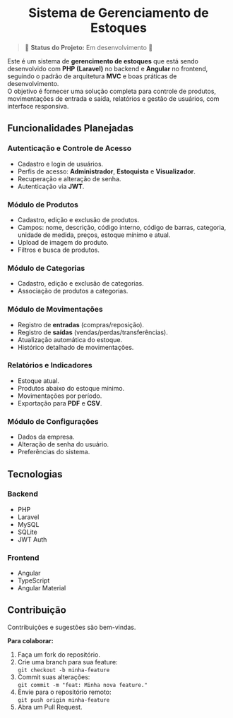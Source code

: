 <h1 align="center">Sistema de Gerenciamento de Estoques</h1>

> 🚧 **Status do Projeto:** Em desenvolvimento 🚧   

Este é um sistema de **gerencimento de estoques** que está sendo desenvolvido com **PHP (Laravel)** no backend e **Angular** no frontend, seguindo o padrão de arquitetura **MVC** e boas práticas de desenvolvimento.   
O objetivo é fornecer uma solução completa para controle de produtos, movimentações de entrada e saída, relatórios e gestão de usuários, com interface responsiva.   

## Funcionalidades Planejadas   

### Autenticação e Controle de Acesso   

- Cadastro e login de usuários.
- Perfis de acesso: **Administrador**, **Estoquista** e **Visualizador**.
- Recuperação e alteração de senha.
- Autenticação via **JWT**.   

### Módulo de Produtos   

- Cadastro, edição e exclusão de produtos.
- Campos: nome, descrição, código interno, código de barras, categoria, unidade de medida, preços, estoque mínimo e atual.
- Upload de imagem do produto.
- Filtros e busca de produtos.   

### Módulo de Categorias   

- Cadastro, edição e exclusão de categorias.
- Associação de produtos a categorias.   

### Módulo de Movimentações   

- Registro de **entradas** (compras/reposição).
- Registro de **saídas** (vendas/perdas/transferências).
- Atualização automática do estoque.
- Histórico detalhado de movimentações.   

### Relatórios e Indicadores   

- Estoque atual.
- Produtos abaixo do estoque mínimo.
- Movimentações por período.
- Exportação para **PDF** e **CSV**.   

### Módulo de Configurações   

- Dados da empresa.
- Alteração de senha do usuário.
- Preferências do sistema.   


## Tecnologias   


### Backend   

- PHP
- Laravel
- MySQL
- SQLite
- JWT Auth   

### Frontend   

- Angular
- TypeScript
- Angular Material   

## Contribuição   

Contribuições e sugestões são bem-vindas.   

**Para colaborar:**   

1. Faça um fork do repositório.
2. Crie uma branch para sua feature:   
    `git checkout -b minha-feature`   
3. Commit suas alterações:   
    `git commit -m "feat: Minha nova feature."`   
4. Envie para o repositório remoto:   
    `git push origin minha-feature`   
5. Abra um Pull Request.


